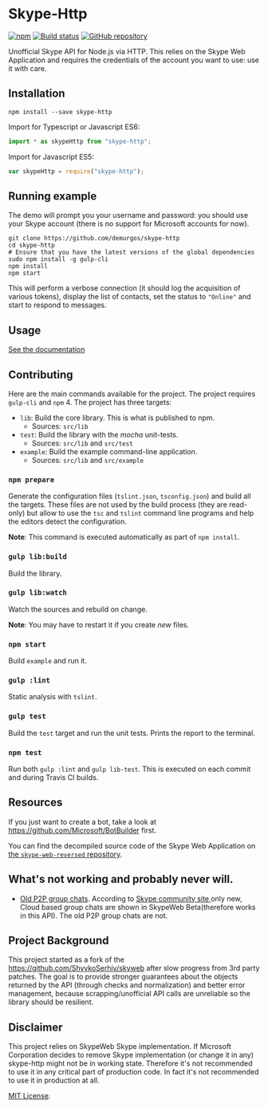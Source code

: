 # Skype-Http

[![npm](https://img.shields.io/npm/v/skype-http.svg?maxAge=2592000)](https://www.npmjs.com/package/skype-http)
[![Build status](https://img.shields.io/travis/ocilo/skype-http/master.svg?maxAge=2592000)](https://travis-ci.org/ocilo/skype-http)
[![GitHub repository](https://img.shields.io/badge/Github-ocilo%2Fskype--http-blue.svg)](https://github.com/ocilo/skype-http)

Unofficial Skype API for Node.js via HTTP.
This relies on the Skype Web Application and requires the credentials of the account you want to use: use it with care.

## Installation

````shell
npm install --save skype-http

````

Import for Typescript or Javascript ES6:
````ts
import * as skypeHttp from "skype-http";
````

Import for Javascript ES5:
````js
var skypeHttp = require("skype-http");
````

## Running example

The demo will prompt you your username and password: you should use your Skype account (there is no support for
Microsoft accounts for now).

````shell
git clone https://github.com/demurgos/skype-http
cd skype-http
# Ensure that you have the latest versions of the global dependencies
sudo npm install -g gulp-cli
npm install
npm start
````

This will perform a verbose connection (it should log the acquisition of various tokens), display the list of contacts,
set the status to `"Online"` and start to respond to messages.

## Usage

[See the documentation](./doc/api/package.md)

## Contributing

Here are the main commands available for the project.
The project requires `gulp-cli` and `npm` 4.
The project has three targets:
- `lib`: Build the core library. This is what is published to npm.
  - Sources: `src/lib`
- `test`: Build the library with the _mocha_ unit-tests.
  - Sources: `src/lib` and `src/test`
- `example`: Build the example command-line application.
  - Sources: `src/lib` and `src/example`

### `npm prepare`

Generate the configuration files (`tslint.json`, `tsconfig.json`) and build all
the targets.
These files are not used by the build process (they are read-only) but allow
to use the `tsc` and `tslint` command line programs and help the editors detect
the configuration.

**Note**: This command is executed automatically as part of `npm install`.

### `gulp lib:build`

Build the library.

### `gulp lib:watch`

Watch the sources and rebuild on change.

**Note**: You may have to restart it if you create _new_ files.

### `npm start`

Build `example` and run it.

### `gulp :lint`

Static analysis with `tslint`.

### `gulp test`

Build the `test` target and run the unit tests. Prints the report to
the terminal.

### `npm test`

Run both `gulp :lint` and `gulp lib-test`.
This is executed on each commit and during Travis CI builds.

## Resources

If you just want to create a bot, take a look at <https://github.com/Microsoft/BotBuilder> first.

You can find the decompiled source code of the Skype Web Application on [the `skype-web-reversed` repository](https://github.com/demurgos/skype-web-reversed).

## What's not working and probably never will.

* [Old P2P group chats](https://github.com/ShyykoSerhiy/skyweb/issues/6). According to  [Skype community site ](http://community.skype.com/t5/Skype-for-Web-Beta/Group-chats-missing-on-skype-web/td-p/3884218) only new, Cloud based group chats are shown in SkypeWeb Beta(therefore works in this API). The old P2P group chats are not.  

## Project Background

This project started as a fork of the https://github.com/ShyykoSerhiy/skyweb after slow progress from 3rd party patches. The goal is to provide stronger guarantees about the objects returned by the API (through checks and normalization) and better error management, because scrapping/unofficial API calls are unreliable so the library should be resilient.

## Disclaimer 
This project relies on SkypeWeb Skype implementation. If Microsoft Corporation decides to remove Skype
implementation (or change it in any) skype-http might not be in working state. Therefore it's not recommended to use it 
in any critical part of production code. In fact it's not recommended to use it in production at all.

[MIT License](https://github.com/demurgos/skype-http/blob/master/LICENSE.md).
